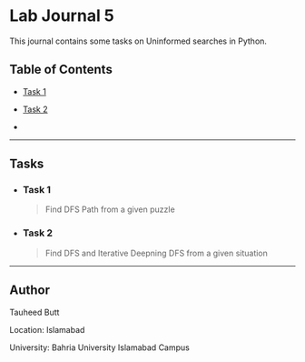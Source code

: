 # Lab Journal 5

This journal contains some tasks on Uninformed searches in Python.


## Table of Contents

* [Task 1](#Task-1)

* [Task 2](#Task-2)
* 
<hr />

## Tasks

* ### **Task 1**
    <blockquote>
    Find DFS Path from a given puzzle
    </blockquote>

* ### **Task 2**
    <blockquote>
    Find DFS and Iterative Deepning DFS from a given situation
    </blockquote>
    
<hr />

## Author

Tauheed Butt

Location: Islamabad

University: Bahria University Islamabad Campus
